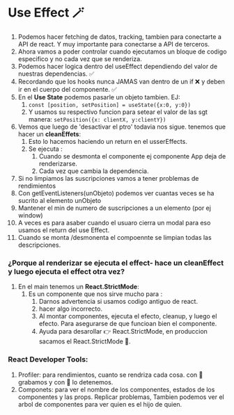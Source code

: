 # Use Effect 🪄
1. Podemos hacer fetching de datos, tracking, tambien para conectarte a API de react. Y muy importante
    para conectarse a API de terceros.
1. Ahora vamos a poder controlar cuando ejecutamos un bloque de codigo especifico y no cada vez que se renderiza.
1. Podemos hacer logica dentro del useEffect dependiendo del valor de nuestras dependencias. ✅ 
1. Recordando que los hooks nunca JAMAS  van dentro de un if ❌ y deben ir en el cuerpo del componente. :white_check_mark: 
1. En el **Use State** podemos pasarle un objeto tambien. EJ:
    1. ``` const [position, setPosition] = useState({x:0, y:0}) ```
    1.  Y usamos su respectivo funcion para setear el valor de las sgt manera: ```setPosition({x: clientX, y:clientY})```
1. Vemos que luego de 'desactivar el ptro' todavia nos sigue. tenemos que hacer un **cleanEffets**:
    1. Esto lo hacemos haciendo un return en el usserEffects. 
    1. Se ejecuta : 
        1. Cuando se desmonta el componente ej componente App deja de renderizarse.
        1. Cada vez que cambia la dependencia. 
1. Si no limpiamos las suscripciones vamos a tener problemas de rendimientos
1. Con getEventListeners(unObjeto) podemos ver cuantas veces se ha sucrito al elemento unObjeto
1. Mantener el min de numero de suscripciones a un elemento (por ej window) 
1. A veces es para asaber cuando el usuaro cierra un modal para eso usamos el return del use Effect. 
1. Cuando se monta /desmonenta el compoennte se limpian todas las descripciones. 
### ¿Porque al renderizar se ejecuta el effect- hace un cleanEffect y luego ejecuta el effect otra vez?
1. En el main tenemos un **React.StrictMode**:
    1. Es un componente que nos sirve mucho para : 
        1. Darnos advertencia si usamos codigo antiguo de react.
        1. hacer algo incorrecto.
        1. Al montar componentes, ejecuta el efecto, cleanup, y luego el efecto. Para asegurarse de que funcioan bien el componente.
        1. Ayuda para desarollar 👉 React.StrictMode, en produccion sacamos el React.StrictMode 🤯.

### React Developer Tools: 
1. Profiler: para rendimientos, cuanto se rendriza cada cosa. con 🔵 grabamos y con  🔴  lo detenemos. 
1. Componets: para ver el nombre de los componentes, estados de los componentes y las props. Replicar problemas, 
    Tambien podemos ver el arbol de componentes para ver quien es el hijo de quien.

